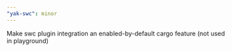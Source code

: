 ```yaml
---
"yak-swc": minor
---
```


Make swc plugin integration an enabled-by-default cargo feature (not used in playground)
